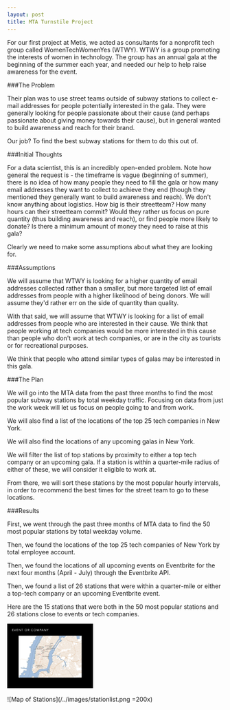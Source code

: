 ```yaml
---
layout: post
title: MTA Turnstile Project
---
```



For our first project at Metis, we acted as consultants for a nonprofit tech group called WomenTechWomenYes (WTWY). WTWY is a group promoting the interests of women in technology. The group has an annual gala at the beginning of the summer each year, and needed our help to help raise awareness for the event. 

###The Problem

Their plan was to use street teams outside of subway stations to collect e-mail addresses for people potentially interested in the gala. They were generally looking for people passionate about their cause (and perhaps passionate about giving money towards their cause), but in general wanted to build awareness and reach for their brand.

Our job? To find the best subway stations for them to do this out of.

###Initial Thoughts

For a data scientist, this is an incredibly open-ended problem. Note how general the request is - the timeframe is vague (beginning of summer), there is no idea of how many people they need to fill the gala or how many email addresses they want to collect to achieve they end (though they mentioned they generally want to build awareness and reach). We don't know anything about logistics. How big is their streetteam? How many hours can their streetteam commit? Would they rather us focus on pure quantity (thus building awareness and reach), or find people more likely to donate? Is there a minimum amount of money they need to raise at this gala?

Clearly we need to make some assumptions about what they are looking for.

###Assumptions

We will assume that WTWY is looking for a higher quantity of email addresses collected rather than a smaller, but more targeted list of email addresses from people with a higher likelihood of being donors. We will assume they'd rather err on the side of quantity than quality.

With that said, we will assume that WTWY is looking for a list of email addresses from people who are interested in their cause. We think that people working at tech companies would be more interested in this cause than people who don't work at tech companies, or are in the city as tourists or for recreational purposes.

We think that people who attend similar types of galas may be interested in this gala.


###The Plan

We will go into the MTA data from the past three months to find the most popular subway stations by total weekday traffic. Focusing on data from just the work week will let us focus on people going to and from work.

We will also find a list of the locations of the top 25 tech companies in New York.

We will also find the locations of any upcoming galas in New York.

We will filter the list of top stations by proximity to either a top tech company or an upcoming gala. If a station is within a quarter-mile radius of either of these, we will consider it eligible to work at.

From there, we will sort these stations by the most popular hourly intervals, in order to recommend the best times for the street team to go to these locations.

###Results

First, we went through the past three months of MTA data to find the 50 most popular stations by total weekday volume.

Then, we found the locations of the top 25 tech companies of New York by total employee account.

Then, we found the locations of all upcoming events on Eventbrite for the next four months (April - July) through the Eventbrite API.

Then, we found a list of 26 stations that were within a quarter-mile or either a top-tech company or an upcoming Eventbrite event.

Here are the 15 stations that were both in the 50 most popular stations and 26 stations close to events or tech companies.

<img src="/../images/stationlist.png" width="200" />

![Map of Stations](/../images/stationlist.png =200x)
